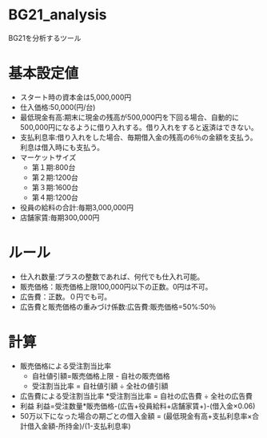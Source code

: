 # BG21_analysis
BG21を分析するツール

# 基本設定値
* スタート時の資本金は5,000,000円
* 仕入価格:50,000(円/台)
* 最低現金有高:期末に現金の残高が500,000円を下回る場合、自動的に500,000円になるように借り入れする。借り入れをすると返済はできない。
* 支払利息率:借り入れをした場合、毎期借入金の残高の6％の金額を支払う。利息は借入時にも支払う。
* マーケットサイズ
    * 第１期:800台
    * 第２期:1200台
    * 第３期:1600台
    * 第４期:1200台
* 役員の給料の合計:毎期3,000,000円
* 店舗家賃:毎期300,000円

# ルール
* 仕入れ数量:プラスの整数であれば、何代でも仕入れ可能。
* 販売価格：販売価格上限100,000円以下の正数。0円は不可。
* 広告費：正数。０円でも可。
* 広告費と販売価格の重みづけ係数:広告費:販売価格=50%:50％

# 計算
* 販売価格による受注割当比率
    * 自社値引額=販売価格上限 - 自社の販売価格
    * 受注割当比率 = 自社値引額 ÷ 全社の値引額
* 広告費による受注割当比率
    *受注割当比率 = 自社の広告費 ÷ 全社の広告費
* 利益
    利益=受注数量*販売価格-(広告+役員給料+店舗家賃+)-(借入金×0.06)
* 50万以下になった場合の期ごとの借入金額 = (最低現金有高+支払利息率×合計借入金額-所持金)/(1-支払利息率)


